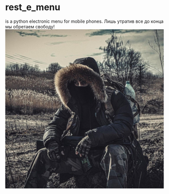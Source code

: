 # rest_e_menu
is a python electronic menu for mobile phones.
Лишь утратив все до конца мы обретаем свободу!
![ROBERTO](robert.jpg)
